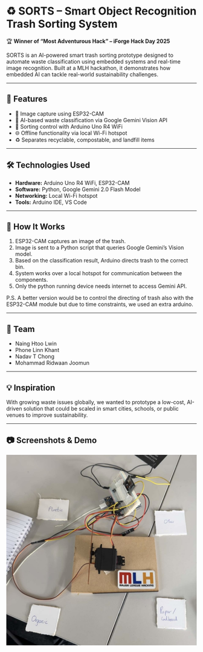 # ♻️ SORTS – Smart Object Recognition Trash Sorting System

🏆 **Winner of “Most Adventurous Hack” – iForge Hack Day 2025**

SORTS is an AI-powered smart trash sorting prototype designed to automate waste classification using embedded systems and real-time image recognition. Built at a MLH hackathon, it demonstrates how embedded AI can tackle real-world sustainability challenges.

---

## 🚀 Features

- 📸 Image capture using ESP32-CAM
- 🧠 AI-based waste classification via Google Gemini Vision API
- 🤖 Sorting control with Arduino Uno R4 WiFi
- 🌐 Offline functionality via local Wi-Fi hotspot
- ♻️ Separates recyclable, compostable, and landfill items

---

## 🛠️ Technologies Used

- **Hardware:** Arduino Uno R4 WiFi, ESP32-CAM  
- **Software:** Python, Google Gemini 2.0 Flash Model  
- **Networking:** Local Wi-Fi hotspot  
- **Tools:** Arduino IDE, VS Code  

---

## 📸 How It Works

1. ESP32-CAM captures an image of the trash.
2. Image is sent to a Python script that queries Google Gemini’s Vision model.
3. Based on the classification result, Arduino directs trash to the correct bin.
4. System works over a local hotspot for communication between the components.
5. Only the python running device needs internet to access Gemini API.

P.S. A better version would be to control the directing of trash also with the ESP32-CAM module but due to time constraints, we used an extra arduino.

---

## 👥 Team

- Naing Htoo Lwin  
- Phone Linn Khant  
- Nadav T Chong  
- Mohammad Ridwaan Joomun

---

## 💡 Inspiration

With growing waste issues globally, we wanted to prototype a low-cost, AI-driven solution that could be scaled in smart cities, schools, or public venues to improve sustainability.

---

## 📷 Screenshots & Demo

![S.O.R.T.S. Setup](./images/demo-setup.jpg)
